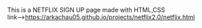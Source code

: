 This is a NETFLIX SIGN UP page made with HTML,CSS
<br>
link-->https://arkachau05.github.io/projects/netflix2.0/netflix.html
